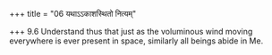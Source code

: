 +++
title = "06 यथाऽऽकाशस्थितो नित्यम्"

+++
9.6 Understand thus that just as the voluminous wind moving everywhere
is ever present in space, similarly all beings abide in Me.
